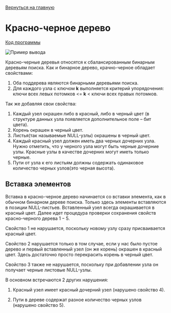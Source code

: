[Вернуться на главную](../README.md)

# Красно-черное дерево

[Код программы](main.cpp)

![Пример вывода](images/result.png)

Красно-черные деревья относятся к сбалансированным бинарным деревьям поиска. Как и бинарное дерево, крачно-черное обладает свойствами:
1. Оба поддерева являются бинарными деревьями поиска.
2. Для каждого узла с ключом __k__ выполняется критерий упорядочения: ключи всех левых потомков <= __k__ < ключи всех правых потомков.

Так же добавляя свои свойства:
1. Каждый узел окрашен либо в красный, либо в черный цвет (в структуре данных узла появляется дополнительное поле – бит цвета).
2. Корень окрашен в черный цвет.
3. Листья(так называемые NULL-узлы) окрашены в черный цвет.
4. Каждый красный узел должен иметь два черных дочерних узла. Нужно отметить, что у черного узла могут быть черные дочерние узлы. Красные узлы в качестве дочерних могут иметь только черные.
5. Пути от узла к его листьям должны содержать одинаковое количество черных узлов(это черная высота).

## Вставка элементов

Вставка в красно-черное дерево начинается со вставки элемента, как в обычном бинарном дереве поиска. Только здесь элементы вставляются в позиции NULL-листьев. Вставленный узел всегда окрашивается в красный цвет. Далее идет процедура проверки сохранения свойств красно-черного дерева $1-5$.

Свойство 1 не нарушается, поскольку новому узлу сразу присваивается красный цвет.

Свойство 2 нарушается только в том случае, если у нас было пустое дерево и первый вставленный узел (он же корень) окрашен в красный цвет. Здесь достаточно просто перекрасить корень в черный цвет.

Свойство 3 также не нарушается, поскольку при добавлении узла он получает черные листовые NULL-узлы.

В основном встречаются 2 других нарушения:

1) Красный узел имеет красный дочерний узел (нарушено свойство $4$).

2) Пути в дереве содержат разное количество черных узлов (нарушено свойство $5$).
